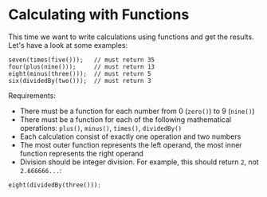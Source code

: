 # Calculating with Functions

This time we want to write calculations using functions and get the results. Let's have a look at some examples:

```
seven(times(five()));   // must return 35
four(plus(nine()));     // must return 13
eight(minus(three()));  // must return 5
six(dividedBy(two()));  // must return 3
```

Requirements:

* There must be a function for each number from 0 (`zero()`) to 9 (`nine()`)
* There must be a function for each of the following mathematical operations: `plus()`, `minus()`, `times()`, `dividedBy()`
* Each calculation consist of exactly one operation and two numbers
* The most outer function represents the left operand, the most inner function represents the right operand
* Division should be integer division. For example, this should return `2`, not `2.666666...`:

```python
eight(dividedBy(three()));
```

